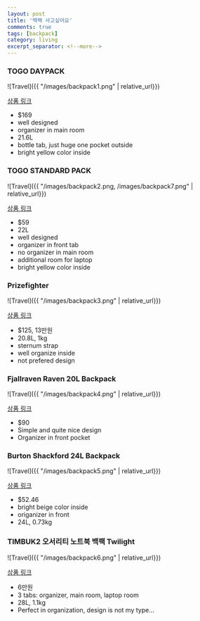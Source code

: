 ```yaml
---
layout: post
title: '백팩 사고싶어요'
comments: true
tags: [backpack]
category: living
excerpt_separator: <!--more-->
---
```


### TOGO DAYPACK


![Travel]({{ "/images/backpack1.png" | relative_url}})

[상품 링크](https://topodesigns.com/collections/backpacks/products/daypack?variant=729740001&avad=223489_a1f251ef9)



- $169
- well designed
- organizer in main room
- 21.6L
- bottle tab, just huge one pocket outside
- bright yellow color inside

### TOGO STANDARD PACK

![Travel]({{ "/images/backpack2.png, /images/backpack7.png" | relative_url}})

[상품 링크](https://topodesigns.com/collections/work-bags/products/standard-pack-1?variant=33192137883701)

- $59
- 22L
- well designed
- organizer in front tab
- no organizer in main room
- additional room for laptop
- bright yellow color inside


### Prizefighter

![Travel]({{ "/images/backpack3.png" | relative_url}})

[상품 링크](https://store.musinsa.com/app/goods/1096764)

- $125, 13만원
- 20.8L, 1kg
- sternum strap
- well organize inside
- not prefered design

### Fjallraven Raven 20L Backpack

![Travel]({{ "/images/backpack4.png" | relative_url}})

[상품 링크](https://www.backcountry.com/fjallraven-raven-20-backpack?skid=FJR009S-DEEFOR-ONESIZ&ti=U2VhcmNoIFJlc3VsdHM6ZmphbGxyYXZlbiBiYWNrcGFjazoxOjQ6ZmphbGxyYXZlbiBiYWNrcGFjaw==)

- $90
- Simple and quite nice design
- Organizer in front pocket

### Burton Shackford 24L Backpack

![Travel]({{ "/images/backpack5.png" | relative_url}})

[상품 링크](https://www.backcountry.com/burton-shackford-24l-backpack?skid=BUR024D-HYTRRICO-ONESIZ&ti=UExQIENhdDpFdmVyeWRheSBQYWNrczo3OjM4OmJjLWV2ZXJ5ZGF5LXBhY2tz)


- $52.46
- bright beige color inside
- origanizer in front
- 24L, 0.73kg


### TIMBUK2 오서리티 노트북 백팩 Twilight

![Travel]({{ "/images/backpack6.png" | relative_url}})

[상품 링크](http://www.attopangea.com/shop/goods/goods_view.php?goodsno=10320&category=016002)

- 6만원
- 3 tabs: organizer, main room, laptop room
- 28L, 1.1kg
- Perfect in organization, design is not my type...

